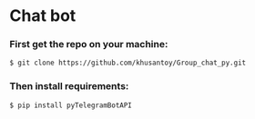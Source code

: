 # Chat bot
### First get the repo on your machine:
```bash
$ git clone https://github.com/khusantoy/Group_chat_py.git
```


### Then install requirements:
```bash
$ pip install pyTelegramBotAPI
```
